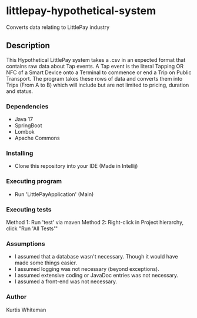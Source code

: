 # littlepay-hypothetical-system

Converts data relating to LittlePay industry

## Description

This Hypothetical LittlePay system takes a .csv in an expected format that contains raw data about Tap events. 
A Tap event is the literal Tapping OR NFC of a Smart Device onto a Terminal to commence or end a Trip on Public Transport.
The program takes these rows of data and converts them into Trips (From A to B) which will include but are not limited to pricing, duration and status.

### Dependencies

* Java 17
* SpringBoot
* Lombok
* Apache Commons

### Installing

* Clone this repository into your IDE (Made in Intellij)

### Executing program

* Run 'LittlePayApplication' (Main)

### Executing tests

Method 1: Run 'test' via maven
Method 2: Right-click in Project hierarchy, click "Run 'All Tests'"

### Assumptions

* I assumed that a database wasn't necessary. Though it would have made some things easier.
* I assumed logging was not necessary (beyond exceptions).
* I assumed extensive coding or JavaDoc entries was not necessary.
* I assumed a front-end was not necessary.

### Author

Kurtis Whiteman
